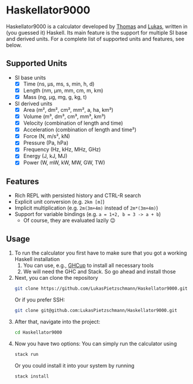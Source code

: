 #  Haskellator9000

Haskellator9000 is a calculator developed by [Thomas](https://github.com/MaxAtoms) and
[Lukas](https://github.com/LukasPietzschmann), written in (you guessed it) Haskell. Its
main feature is the support for multiple SI base and derived units. For a complete list
of supported units and features, see below.

## Supported Units
- SI base units
    - [x] Time (ns, µs, ms, s, min, h, d)
    - [x] Length (nm, µm, mm, cm, m, km)
    - [x] Mass (ng, µg, mg, g, kg, t)
- SI derived units
    - [x] Area (m², dm², cm², mm², a, ha, km²)
    - [x] Volume (m³, dm³, cm³, mm³, km³)
    - [x] Velocity (combination of length and time)
    - [x] Acceleration (combination of length and time²)
    - [x] Force (N, m/s², kN)
    - [x] Pressure (Pa, hPa)
    - [x] Frequency (Hz, kHz, MHz, GHz)
    - [x] Energy (J, kJ, MJ)
    - [x] Power (W, mW, kW, MW, GW, TW)

## Features
- Rich REPL with persisted history and CTRL-R search
- Explicit unit conversion (e.g. `2km [m]`)
- Implicit multiplication (e.g. `2m(3m+4m)` instead of `2m*(3m+4m)`)
- Support for variable bindings (e.g. `a = 1+2, b = 3 -> a + b`)
    - Of course, they are evaluated lazily :wink:

## Usage
1. To run the calculator you first have to make sure that you got a working Haskell
   installation
    1. You can use, e.g., [GHCup](https://www.haskell.org/ghcup/) to install all
       necessary tools
    2. We will need the GHC and Stack. So go ahead and install those
2. Next, you can clone the repository
   ```sh
   git clone https://github.com/LukasPietzschmann/Haskellator9000.git
   ```
   Or if you prefer SSH:
   ```sh
   git clone git@github.com:LukasPietzschmann/Haskellator9000.git
   ```
3. After that, navigate into the project:
   ```sh
   cd Haskellator9000
   ```
4. Now you have two options: You can simply run the calculator using
   ```sh
   stack run
   ```
   Or you could install it into your system by running
   ```sh
   stack install
   ```
